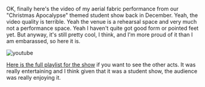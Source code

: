 OK, finally here's the video of my aerial fabric performance from our "Christmas Apocalypse" themed student show back in December. Yeah, the video quality is terrible. Yeah the venue is a rehearsal space and very much not a performance space. Yeah I haven't quite got good form or pointed feet yet. But anyway, it's still pretty cool, I think, and I'm more proud of it than I am embarassed, so here it is.

![youtube](https://www.youtube.com/embed/L8wT_uDPyHo?list=PLstaMPf4_9pFv2q_t6DzKk381grwdVxpQ)

[Here is the full playlist for the show](https://www.youtube.com/playlist?list=PLstaMPf4_9pFv2q_t6DzKk381grwdVxpQ) if you want to see the other acts. It was really entertaining and I think given that it was a student show, the audience was really enjoying it.

